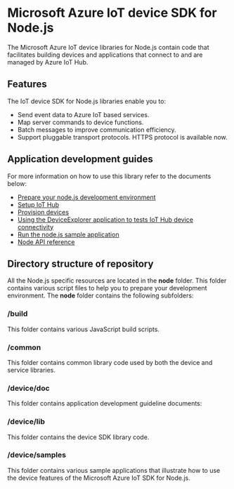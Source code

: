# Microsoft Azure IoT device SDK for Node.js

The Microsoft Azure IoT device libraries for Node.js contain code that facilitates building devices and applications that connect to and are managed by Azure IoT Hub.

## Features

The IoT device SDK for Node.js libraries enable you to:
* Send event data to Azure IoT based services.
* Map server commands to device functions.
* Batch messages to improve communication efficiency.
* Support pluggable transport protocols. HTTPS protocol is available now.

## Application development guides
For more information on how to use this library refer to the documents below:
- [Prepare your node.js development environment](doc/devbox_setup.md)
- [Setup IoT Hub](../../doc/setup_iothub.md)
- [Provision devices](../../c/doc/provision_device.md)
- [Using the DeviceExplorer application to tests IoT Hub device connectivity](../../tools/DeviceExplorer/doc/how_to_use_device_explorer.md)
- [Run the node.js sample application](doc/run_sample.md)
- [Node API reference](http://azure.github.io/azure-iot-sdks/node/api_reference/index.html)

## Directory structure of repository

All the Node.js specific resources are located in the **node** folder. This folder contains various script files to help you to prepare your development environment. The **node** folder contains the following subfolders:

### /build

This folder contains various JavaScript build scripts.

### /common

This folder contains common library code used by both the device and service libraries.

### /device/doc

This folder contains application development guideline documents:


### /device/lib

This folder contains the device SDK library code.

### /device/samples

This folder contains various sample applications that illustrate how to use the device features of the Microsoft Azure IoT SDK for Node.js.
